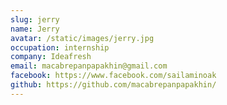 ```yaml
---
slug: jerry
name: Jerry
avatar: /static/images/jerry.jpg
occupation: internship
company: Ideafresh
email: macabrepanpapakhin@gmail.com
facebook: https://www.facebook.com/sailaminoak
github: https://github.com/macabrepanpapakhin/
---
```

